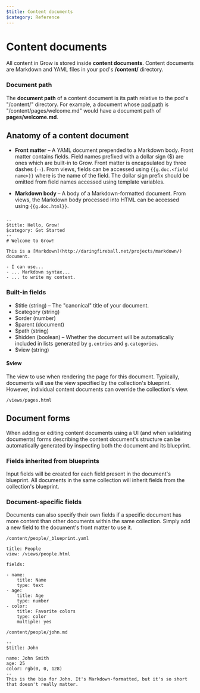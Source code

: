```yaml
---
$title: Content documents
$category: Reference
---
```


# Content documents

All content in Grow is stored inside __content documents__. Content documents are Markdown and YAML files in your pod's __/content/__ directory.

### Document path

The __document path__ of a content document is its path relative to the pod's "/content/" directory. For example, a document whose [pod path](#) is "/content/pages/welcome.md" would have a document path of __pages/welcome.md__.

## Anatomy of a content document

- __Front matter__ – A YAML document prepended to a Markdown body. Front matter contains fields. Field names prefixed with a dollar sign ($) are ones which are built-in to Grow. Front matter is encapsulated by three dashes (`--`). From views, fields can be accessed using `{{g.doc.<field name>}}` where <field name> is the name of the field. The dollar sign prefix should be omitted from field names accessed using template variables.

- __Markdown body__ – A body of a Markdown-formatted document. From views, the Markdown body processed into HTML can be accessed using `{{g.doc.html}}`.

###

    --
    $title: Hello, Grow!
    $category: Get Started
    --
    # Welcome to Grow!

    This is a [Markdown](http://daringfireball.net/projects/markdown/) document.

    - I can use...
    - ... Markdown syntax...
    - ... to write my content.

### Built-in fields

- $title (string) – The "canonical" title of your document.
- $category (string)
- $order (number)
- $parent (document)
- $path (string)
- $hidden (boolean) – Whether the document will be automatically included in lists generated by `g.entries` and `g.categories`. 
- $view (string)

#### $view

The view to use when rendering the page for this document. Typically, documents will use the view specified by the collection's blueprint. However, individual content documents can override the collection's view.

    /views/pages.html

## Document forms

When adding or editing content documents using a UI (and when validating documents) forms describing the content document's structure can be automatically generated by inspecting both the document and its blueprint. 

### Fields inherited from blueprints

Input fields will be created for each field present in the document's blueprint. All documents in the same collection will inherit fields from the collection's blueprint.

### Document-specific fields

Documents can also specify their own fields if a specific document has more content than other documents within the same collection. Simply add a new field to the document's front matter to use it.

`/content/people/_blueprint.yaml`

    title: People
    view: /views/people.html

    fields:

    - name:
        title: Name
        type: text
    - age:
        title: Age
        type: number
    - color:
        title: Favorite colors
        type: color
        multiple: yes

`/content/people/john.md`

    --
    $title: John

    name: John Smith
    age: 25
    color: rgb(0, 0, 128)
    --
    This is the bio for John. It's Markdown-formatted, but it's so short that doesn't really matter.
